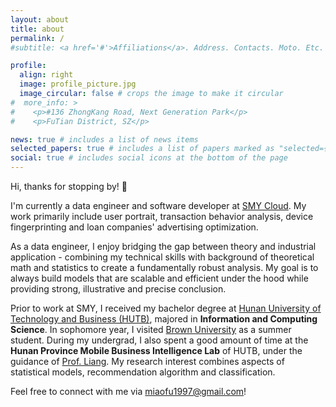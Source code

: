 ```yaml
---
layout: about
title: about
permalink: /
#subtitle: <a href='#'>Affiliations</a>. Address. Contacts. Moto. Etc.

profile:
  align: right
  image: profile_picture.jpg
  image_circular: false # crops the image to make it circular
#  more_info: >
#    <p>#136 ZhongKang Road, Next Generation Park</p>
#    <p>FuTian District, SZ</p>

news: true # includes a list of news items
selected_papers: true # includes a list of papers marked as "selected={true}"
social: true # includes social icons at the bottom of the page
---
```


Hi, thanks for stopping by! 👋

I'm currently a data engineer and software developer at [SMY Cloud](https://www.smycloud.com/). My work primarily include user portrait, transaction behavior analysis, device fingerprinting and loan companies' advertising optimization.

As a data engineer, I enjoy bridging the gap between theory and industrial application - combining my technical skills with background of theoretical math and statistics to create a fundamentally robust analysis. My goal is to always build models that are scalable and efficient under the hood while providing strong, illustrative and precise conclusion.

Prior to work at SMY, I received my bachelor degree at [Hunan University of Technology and Business (HUTB)](https://www.hutb.edu.cn/), majored in **Information and Computing Science**. In sophomore year, I visited [Brown University](https://www.brown.edu) as a summer student. During my undergrad, I also spent a good amount of time at the **Hunan Province Mobile Business Intelligence Lab** of HUTB, under the guidance of [Prof. Liang](https://scholar.google.com/citations?hl=en&user=-nh3cIMAAAAJ). My research interest combines aspects of statistical models, recommendation algorithm and classification.

Feel free to connect with me via <a href="miaofu1997@gmail.com">miaofu1997@gmail.com</a>!


